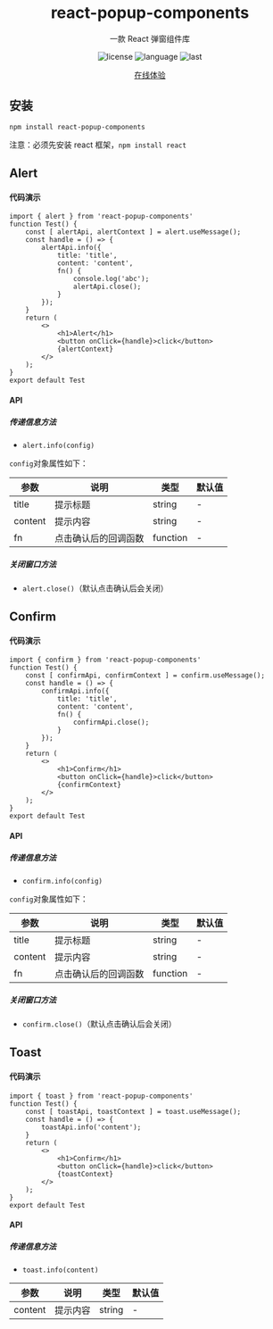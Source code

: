 <div align="center">
<h1 align="center">react-popup-components</h1>

一款 React 弹窗组件库

![license](https://img.shields.io/github/license/011015/react-popup-components)
![language](https://img.shields.io/github/languages/top/011015/react-popup-components)
![last](https://img.shields.io/github/last-commit/011015/react-popup-components)

<a href="https://011015.github.io/react-popup-components/index.html" target="_blank">在线体验</a>

</div>

## 安装

`npm install react-popup-components`

注意：必须先安装 react 框架，`npm install react`

## Alert

#### 代码演示

```react
import { alert } from 'react-popup-components'
function Test() {
    const [ alertApi, alertContext ] = alert.useMessage();
    const handle = () => {
        alertApi.info({
            title: 'title',
            content: 'content',
            fn() {
                console.log('abc');
                alertApi.close();
            }
        });
    }
    return (
        <>
        	<h1>Alert</h1>
        	<button onClick={handle}>click</button>
        	{alertContext}
        </>
    );
}
export default Test
```

#### API

##### 传递信息方法

- `alert.info(config)`

`config`对象属性如下：

| 参数    | 说明                 | 类型     | 默认值 |
| ------- | -------------------- | -------- | ------ |
| title   | 提示标题             | string   | -      |
| content | 提示内容             | string   | -      |
| fn      | 点击确认后的回调函数 | function | -      |

##### 关闭窗口方法

- `alert.close()`（默认点击确认后会关闭）

## Confirm

#### 代码演示

```react
import { confirm } from 'react-popup-components'
function Test() {
    const [ confirmApi, confirmContext ] = confirm.useMessage();
    const handle = () => {
        confirmApi.info({
            title: 'title',
            content: 'content',
            fn() {
                confirmApi.close();
            }
        });
    }
    return (
        <>
        	<h1>Confirm</h1>
        	<button onClick={handle}>click</button>
        	{confirmContext}
        </>
    );
}
export default Test
```

#### API

##### 传递信息方法

- `confirm.info(config)`

`config`对象属性如下：

| 参数    | 说明                 | 类型     | 默认值 |
| ------- | -------------------- | -------- | ------ |
| title   | 提示标题             | string   | -      |
| content | 提示内容             | string   | -      |
| fn      | 点击确认后的回调函数 | function | -      |

##### 关闭窗口方法

- `confirm.close()`（默认点击确认后会关闭）

## Toast

#### 代码演示

```react
import { toast } from 'react-popup-components'
function Test() {
    const [ toastApi, toastContext ] = toast.useMessage();
    const handle = () => {
        toastApi.info('content');
    }
    return (
        <>
        	<h1>Confirm</h1>
        	<button onClick={handle}>click</button>
        	{toastContext}
        </>
    );
}
export default Test
```

#### API

##### 传递信息方法

- `toast.info(content)`

| 参数    | 说明     | 类型   | 默认值 |
| ------- | -------- | ------ | ------ |
| content | 提示内容 | string | -      |
